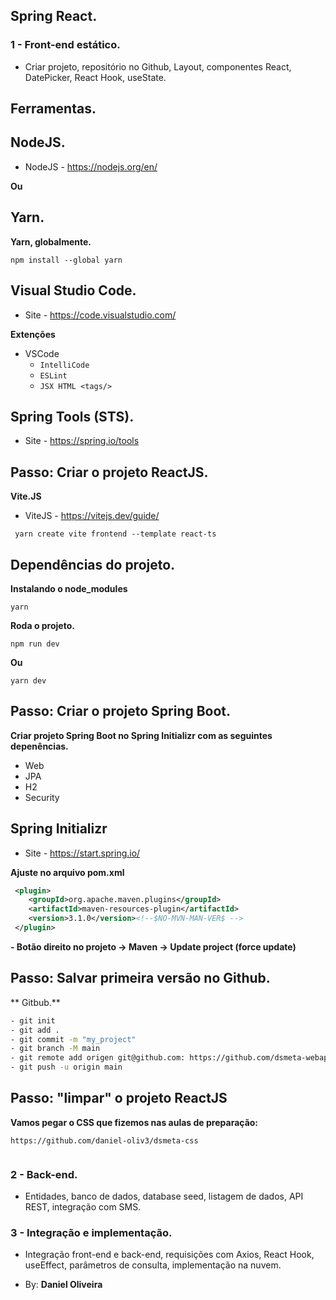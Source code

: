## Spring React.
### 1 - Front-end estático.
- Criar projeto, repositório no Github, Layout, componentes React, DatePicker, React Hook, useState.

## Ferramentas.
## NodeJS.
- NodeJS - https://nodejs.org/en/

**Ou**

## Yarn.
**Yarn, globalmente.**
``` 
npm install --global yarn
```

## Visual Studio Code.
- Site - https://code.visualstudio.com/

**Extenções** 
- VSCode
  - `IntelliCode`
  - `ESLint`
  - `JSX HTML <tags/>`

## Spring Tools (STS).
- Site - https://spring.io/tools


## Passo: Criar o projeto ReactJS.
**Vite.JS**
- ViteJS - https://vitejs.dev/guide/
```
 yarn create vite frontend --template react-ts
```

## Dependências do projeto.
**Instalando o node_modules**

```
yarn
```

**Roda o projeto.**
```
npm run dev
```

**Ou**
```
yarn dev
```

## Passo: Criar o projeto Spring Boot.
**Criar projeto Spring Boot no Spring Initializr com as seguintes depenências.**
- Web
- JPA
- H2
- Security

## Spring Initializr
- Site - https://start.spring.io/


**Ajuste no arquivo pom.xml**
```xml
 <plugin>
	<groupId>org.apache.maven.plugins</groupId>
	<artifactId>maven-resources-plugin</artifactId>
	<version>3.1.0</version><!--$NO-MVN-MAN-VER$ -->
 </plugin>
```

**- Botão direito no projeto -> Maven -> Update project (force update)**


## Passo: Salvar primeira versão no Github.
** Gitbub.**
```bash
- git init
- git add .
- git commit -m "my_project"
- git branch -M main
- git remote add origen git@github.com: https://github.com/dsmeta-webapp
- git push -u origin main
```

## Passo: "limpar" o projeto ReactJS
**Vamos pegar o CSS que fizemos nas aulas de preparação:**

```
https://github.com/daniel-oliv3/dsmeta-css
```


```
```

### 2 - Back-end.
- Entidades, banco de dados, database seed, listagem de dados, API REST, integração com SMS.

### 3 - Integração e implementação.
- Integração front-end e back-end, requisições com Axios, React Hook, useEffect, parâmetros de consulta, implementação na nuvem.


- By:  **Daniel Oliveira**